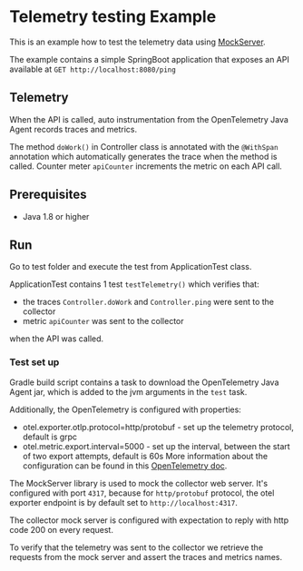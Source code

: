 # Telemetry testing Example

This is an example how to test the telemetry data using [MockServer](https://www.mock-server.com/).

The example contains a simple SpringBoot application that exposes an API available at `GET http://localhost:8080/ping`

## Telemetry

When the API is called, auto instrumentation from the OpenTelemetry Java Agent records traces and
metrics.

The method `doWork()` in Controller class is annotated with the `@WithSpan` annotation which automatically generates the trace when the method is called.
Counter meter `apiCounter` increments the metric on each API call.

## Prerequisites
* Java 1.8 or higher

## Run

Go to test folder and execute the test from ApplicationTest class.

ApplicationTest contains 1 test `testTelemetry()` which verifies that:
- the traces `Controller.doWork` and `Controller.ping` were sent to the collector
- metric `apiCounter` was sent to the collector

when the API was called.

### Test set up

Gradle build script contains a task to download the OpenTelemetry Java Agent jar, which is added to the jvm arguments in the `test` task.

Additionally, the OpenTelemetry is configured with properties:
 - otel.exporter.otlp.protocol=http/protobuf - set up the telemetry protocol, default is grpc
 - otel.metric.export.interval=5000 - set up the interval, between the start of two export attempts, default is 60s
More information about the configuration can be found in this [OpenTelemetry doc](https://github.com/open-telemetry/opentelemetry-java/blob/main/sdk-extensions/autoconfigure/README.md#otlp-exporter-span-metric-and-log-exporters).
 
The MockServer library is used to mock the collector web server. It's configured with port `4317`, because for 
`http/protobuf` protocol, the otel exporter endpoint is by default set to `http://localhost:4317`.

The collector mock server is configured with expectation to reply with http code 200 on every request.

To verify that the telemetry was sent to the collector we retrieve the requests from the mock server and assert the traces and metrics names. 

